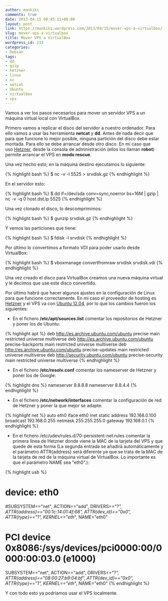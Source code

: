 ```yaml
---
author: monkiki
comments: true
date: 2013-04-15 08:45:11+00:00
layout: post
link: https://monkiki.wordpress.com/2013/04/15/mover-vps-a-virtualbox/
slug: mover-vps-a-virtualbox
title: Mover VPS a VirtualBox
wordpress_id: 213
categories:
- Debian
tags:
- dd
- gzip
- hetzner
- linux
- nc
- netcat
- Ubuntu
- virtualbox
- vps
---
```


Vamos a ver los pasos necesarios para mover un servidor VPS a un máquina virtual local con VirtualBox.

Primero vamos a replicar el disco del servidor a nuestro ordenador. Para ello vamos a usar las herramienta **netcat** y **dd**. Antes de nada decir que para que funcione lo mejor posible, ninguna partición del disco debe estar montada. Para ello se debe arrancar desde otro disco. En mi caso que uso [Hetzner](http://www.hetzner.de/en/), desde la consola de administración (ellos los llaman **robot**) permite arrancar el VPS en **modo rescue**.

Una vez hecho esto, en la máquina destino ejecutamos lo siguiente:

{% highlight bash %}
$ nc -v -l 5525 > srvdisk.gz
{% endhighlight %}

En el servidor esto:

{% highlight bash %}
$ dd if=/dev/sda conv=sync,noerror bs=16M | gzip | nc -v -q 0 host.dst.ip 5525
{% endhighlight %}

Una vez clonado el disco, lo descomprimimos:

{% highlight bash %}
$ gunzip srvdisk.gz
{% endhighlight %}

Y vemos las particiones que tiene:

{% highlight bash %}
$ fdisk -l srvdisk
{% endhighlight %}

Por último lo convertimos a formato VDI para poder usarlo desde VirtualBox:

{% highlight bash %}
$ vboxmanage convertfromraw srvdisk srvdisk.vdi
{% endhighlight %}

Una vez creado el disco para VirtualBox creamos una nueva máquina virtual y le decimos que use este disco convertido.

Por último habrá que hacer algunos ajustes en la configuración de Linux para que funcione correctamente. En mi caso el proveedor de hosting es [Hetzner](http://www.hetzner.de/en/) y el VPS va con [Ubuntu 12.04](http://www.ubuntu.com/), por lo que los cambios fueron los siguientes:

  * En el fichero **/etc/apt/sources.list** comentar los repositorios de Hetzner y poner los de Ubuntu:

{% highlight apt %}
deb http://es.archive.ubuntu.com/ubuntu precise main restricted universe multiverse
deb http://es.archive.ubuntu.com/ubuntu precise-backports main restricted universe multiverse
deb http://es.archive.ubuntu.com/ubuntu precise-updates main restricted universe multiverse
deb http://security.ubuntu.com/ubuntu precise-security main restricted universe multiverse
{% endhighlight %}

  * En el fichero **/etc/resolv.conf** comentar los nameserver de Hetzner y poner los de Google:

{% highlight dns %}
nameserver 8.8.8.8
nameserver 8.8.4.4
{% endhighlight %}

  * En el fichero **/etc/network/interfaces** comentar la configuración de red de Hetzner y poner la que mejor se adapte.

{% highlight net %}
auto eth0
iface eth0 inet static
  address 192.168.0.100
  broadcast 192.168.0.255
  netmask 255.255.255.0
  gateway 192.168.0.1
{% endhighlight %}

  * En el fichero /etc/udev/rules.d/70-persistent-net.rules comentar la primera línea de Hetzner donde viene la MAC de la tarjeta del VPS y que quede de esta forma (La segunda entrada se añadirá automáticamente y el parámetro ATTR{address} será diferente ya que se trata de la MAC de la tarjeta de red de la máquina virtual de VirtualBox. Lo importante es que el parámetro NAME sea "eth0".):

{% highlight usb %}
# device: eth0
#SUBSYSTEM=="net", ACTION=="add", DRIVERS=="?*", ATTR{address}=="00:1c:14:01:4f:68", ATTR{dev_id}=="0x0", ATTR{type}=="1", KERNEL=="eth*", NAME="eth0"
# PCI device 0x8086:/sys/devices/pci0000:00/0000:00:03.0 (e1000)
SUBSYSTEM=="net", ACTION=="add", DRIVERS=="?*", ATTR{address}=="08:00:27:b9:04:bf", ATTR{dev_id}=="0x0", ATTR{type}=="1", KERNEL=="eth*", NAME="eth0"
{% endhighlight %}

Y con todo esto ya podríamos usar el VPS localmente.
